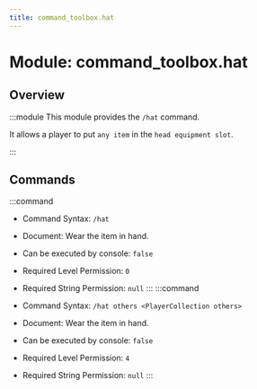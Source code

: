 ```yaml
---
title: command_toolbox.hat
---
```



# Module: command_toolbox.hat

## Overview
:::module
  This module provides the `/hat` command.
  
  It allows a player to put `any item` in the `head equipment slot`.


:::
## Commands
:::command
- Command Syntax: `/hat`
- Document:   Wear the item in hand.


- Can be executed by console: `false`
- Required Level Permission: `0`
- Required String Permission: `null`
:::
:::command
- Command Syntax: `/hat others <PlayerCollection others>`
- Document:   Wear the item in hand.


- Can be executed by console: `false`
- Required Level Permission: `4`
- Required String Permission: `null`
:::
